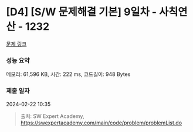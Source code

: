 # [D4] [S/W 문제해결 기본] 9일차 - 사칙연산 - 1232 

[문제 링크](https://swexpertacademy.com/main/code/problem/problemDetail.do?contestProbId=AV141J8KAIcCFAYD) 

### 성능 요약

메모리: 61,596 KB, 시간: 222 ms, 코드길이: 948 Bytes

### 제출 일자

2024-02-22 10:35



> 출처: SW Expert Academy, https://swexpertacademy.com/main/code/problem/problemList.do